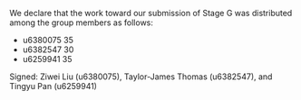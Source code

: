 We declare that the work toward our submission of Stage G was distributed among the group members as follows:

* u6380075 35
* u6382547 30
* u6259941 35

Signed: Ziwei Liu (u6380075), Taylor-James Thomas (u6382547), and Tingyu Pan (u6259941)

